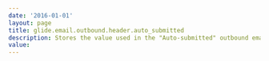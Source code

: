 ```yaml
---
date: '2016-01-01'
layout: page
title: glide.email.outbound.header.auto_submitted
description: Stores the value used in the "Auto-submitted" outbound email header. Clear the property value to remove the "Auto-submitted" header from all outbound emails. Some spam filters flag auto-generated email as spam.
value:  
---
```

